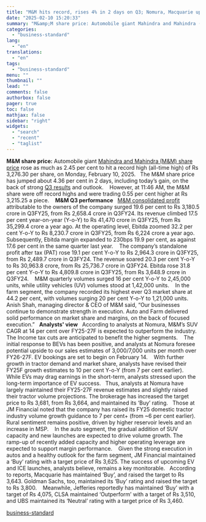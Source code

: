 ```yaml
---
title: "M&M hits record, rises 4% in 2 days on Q3; Nomura, Macquarie up targets"
date: "2025-02-10 15:20:33"
summary: "M&amp;M share price: Automobile giant Mahindra and Mahindra (M&amp;M) share price rose as much as 2.45 per cent to hit a record high (all-time high) of Rs 3,276.30 per share, on Monday, February 10, 2025. The M&amp;M share price has jumped about 4.36 per cent in 2 days, including today’s..."
categories:
  - "business-standard"
lang:
  - "en"
translations:
  - "en"
tags:
  - "business-standard"
menu: ""
thumbnail: ""
lead: ""
comments: false
authorbox: false
pager: true
toc: false
mathjax: false
sidebar: "right"
widgets:
  - "search"
  - "recent"
  - "taglist"
---
```


**M&M share price:** Automobile giant [Mahindra and Mahindra (M&M) share price](https://www.business-standard.com/markets/mahindra-mahindra-ltd-share-price-365.html) rose as much as 2.45 per cent to hit a record high (all-time high) of Rs 3,276.30 per share, on Monday, February 10, 2025.
 
The M&M share price has jumped about 4.36 per cent in 2 days, including today’s gain, on the back of strong [Q3 results](https://www.business-standard.com/companies/results/m-m-q3-results-profit-rises-20-to-rs-3-181-crore-on-strong-auto-volumes-125020700827_1.html) and outlook. 
 
However, at 11:46 AM, the M&M share were off record highs and were trading 0.55 per cent higher at Rs 3,215.25 a piece. 
 
**M&M Q3 performance**
 
[M&M consolidated profit](https://www.business-standard.com/companies/start-ups/automaker-mahindra-m-m-q3-fy25-results-profit-car-sales-revenue-suv-125020700756_1.html) attributable to the owners of the company surged 19.6 per cent to Rs 3,180.5 crore in Q3FY25, from Rs 2,658.4 crore in Q3FY24. Its revenue climbed 17.5 per cent year-on-year (Y-o-Y) to Rs 41,470 crore in Q3FY25, from Rs 35,299.4 crore a year ago. At the operating level, Ebitda zoomed 32.2 per cent Y-o-Y to Rs 8,230.7 crore in Q3FY25, from Rs 6,224 crore a year ago. Subsequently, Ebitda margin expanded to 230bps 19.9 per cent, as against 17.6 per cent in the same quarter last year. 
 
The company’s standalone profit after tax (PAT) rose 19.1 per cent Y-o-Y to Rs 2,964.3 crore in Q3FY25, from Rs 2,489.7 crore in Q3FY24. The revenue soared 20.3 per cent Y-o-Y to Rs 30,963.8 crore, from Rs 25,736.7 crore in Q3FY24. Ebitda rose 31.8 per cent Y-o-Y to Rs 4,809.8 crore in Q3FY25, from Rs 3,648.9 crore in Q3FY24. 
 
M&M quarterly volumes surged 16 per cent Y-o-Y to 2,45,000 units, while utility vehicles (UV) volumes stood at 1,42,000 units. 
 
In the farm segment, the company recorded its highest ever Q3 market share at 44.2 per cent, with volumes surging 20 per cent Y-o-Y to 1,21,000 units.
 
Anish Shah, managing director & CEO of M&M said, “Our businesses continue to demonstrate strength in execution. Auto and Farm delivered solid performance on market share and margins, on the back of focused execution.”
 
**Analysts' view**
 
According to analysts at Nomura, M&M’s SUV CAGR at 14 per cent over FY25-27F is expected to outperform the industry. The Income tax cuts are anticipated to benefit the higher segments. 
 
The initial response to BEVs has been positive, and analysts at Nomura foresee potential upside to our sales estimates of 3,000/7,000 units per month over FY26-27F. EV bookings are set to begin on February 14. 
 
With further growth in tractor demand and market share, analysts have revised their FY25F growth estimates to 10 per cent Y-o-Y (from 7 per cent earlier). 
 
While EVs may drag earnings in the short-term, analysts stressed upon the long-term importance of EV success.
 
Thus, analysts at Nomura have largely maintained their FY25-27F revenue estimates and slightly raised their tractor volume projections. The brokerage has increased the target price to Rs 3,681, from Rs 3,664, and maintained its ‘Buy’ rating.
 
Those at JM Financial noted that the company has raised its FY25 domestic tractor industry volume growth guidance to 7 per cent+ (from ~6 per cent earlier). Rural sentiment remains positive, driven by higher reservoir levels and an increase in MSP. 
 
In the auto segment, the gradual addition of SUV capacity and new launches are expected to drive volume growth. The ramp-up of recently added capacity and higher operating leverage are expected to support margin performance. 
 
Given the strong execution in autos and a healthy outlook for the farm segment, JM Financial maintained a ‘Buy’ rating with a target price of Rs 3,625. The success of upcoming EV and ICE launches, analysts believe, remains a key monitorable.
 
According to reports, Macquarie has maintained ‘Buy’, and raised the target to Rs 3,643. Goldman Sachs, too, maintained its ‘Buy’ rating and raised the target to Rs 3,800. 
 
Meanwhile, Jefferies reportedly has maintained ‘Buy’ with a target of Rs 4,075, CLSA maintained ‘Outperform’ with a target of Rs 3,510, and UBS maintained its ‘Neutral’ rating with a target price of Rs 3,460.

[business-standard](https://www.business-standard.com/markets/news/m-m-hits-record-rises-4-in-2-days-on-q3-nomura-macquarie-up-targets-125021000454_1.html)
